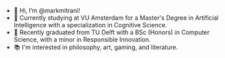 - 👋 Hi, I’m @markmitrani!
- 🧠 Currently studying at VU Amsterdam for a Master's Degree in Artificial Intelligence with a specialization in Cognitive Science.
- 🌃 Recently graduated from TU Delft with a BSc (Honors) in Computer Science, with a minor in Responsible Innovation.
- 📚 I'm interested in philosophy, art, gaming, and literature.

<!---
markmitrani/markmitrani is a ✨ special ✨ repository because its `README.md` (this file) appears on your GitHub profile.
You can click the Preview link to take a look at your changes.
--->

